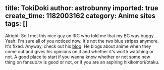 title: TokiDoki
author: astrobunny
imported: true
create_time: 1182003162
category: Anime sites
tags: []
---
Alright. So I met this nice guy on IRC who told me that my BG was buggy. Yeah. I'm sure all of you noticed now. It's not the two blue stripes anymore. It's fixed. Anyway, check out his [blog](http://tokidoki.animeblogger.net/). He blogs about anime when they come out and gives his opinions on it and whether it's worth watching or not. A good place to start if you wanna know whether or not some new thing on fansub.tv is good or not, or if you are an aspiring hikikomori/otaku.

